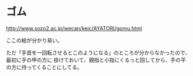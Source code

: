 # ゴム

http://www.sozo2.ac.jp/wecan/keic/AYATORI/gomu.html

ここの絵が分かり易い。

ただ「手首を一回転させるとこのようになる」のところが分からなかったので、最初に手の甲の方に
掛けておいて、親指と小指にくるっと回してから、手の平の方に持ってくることにしてる。


